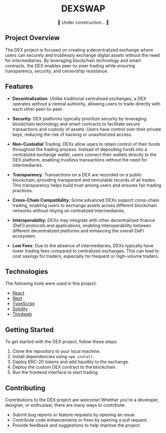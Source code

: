 <h1 align="center">DEXSWAP</h1>

<p align="center"> 🚧 Under construction...  🚧</p>

## Project Overview

The DEX project is focused on creating a decentralized exchange where users can securely and trustlessly exchange digital assets without the need for intermediaries. By leveraging blockchain technology and smart contracts, the DEX enables peer-to-peer trading while ensuring transparency, security, and censorship resistance.

## Features

- **Decentralization**: Unlike traditional centralized exchanges, a DEX operates without a central authority, allowing users to trade directly with each other peer-to-peer.

- **Security**: DEX platforms typically prioritize security by leveraging blockchain technology and smart contracts to facilitate secure transactions and custody of assets. Users have control over their private keys, reducing the risk of hacking or unauthorized access.

- **Non-Custodial** Trading: DEXs allow users to retain control of their funds throughout the trading process. Instead of depositing funds into a centralized exchange wallet, users connect their wallets directly to the DEX platform, enabling trustless transactions without the need for intermediaries.

- **Transparency**: Transactions on a DEX are recorded on a public blockchain, providing transparent and immutable records of all trades. This transparency helps build trust among users and ensures fair trading practices.

- **Cross-Chain Compatibility**: Some advanced DEXs support cross-chain trading, enabling users to exchange assets across different blockchain networks without relying on centralized intermediaries.

- **Interoperability**: DEXs may integrate with other decentralized finance (DeFi) protocols and applications, enabling interoperability between different decentralized platforms and enhancing the overall DeFi ecosystem.

- **Low Fees**: Due to the absence of intermediaries, DEXs typically have lower trading fees compared to centralized exchanges. This can lead to cost savings for traders, especially for frequent or high-volume traders.

## Technologies

The following tools were used in this project:

- [React](https://pt-br.reactjs.org/)
- [Next](https://nextjs.org/)
- [TypeScript](https://www.typescriptlang.org/)
- [Solidity](https://soliditylang.org/)
- [Thirdweb](https://thirdweb.com/)

## Getting Started

To get started with the DEX project, follow these steps:

1. Clone the repository to your local machine.
2. Install dependencies using `npm install`.
3. Deploy ERC-20 tokens and add liquidity to the exchange.
4. Deploy the custom DEX contract to the blockchain.
5. Run the frontend interface to start trading.

## Contributing

Contributions to the DEX project are welcome! Whether you're a developer, designer, or enthusiast, there are many ways to contribute:

- Submit bug reports or feature requests by opening an issue.
- Contribute code enhancements or fixes by opening a pull request.
- Provide feedback and suggestions to help improve the project.
